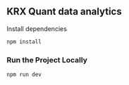 ## KRX Quant data analytics



Install dependencies
```Bash
npm install
```

### Run the Project Locally
```Bash
npm run dev
```


